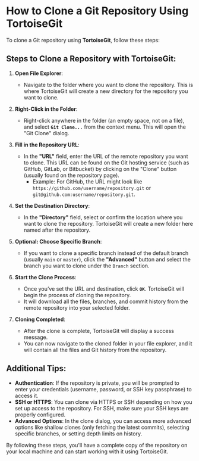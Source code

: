 
# How to Clone a Git Repository Using TortoiseGit

To clone a Git repository using **TortoiseGit**, follow these steps:

## Steps to Clone a Repository with TortoiseGit:

1. **Open File Explorer**:
   - Navigate to the folder where you want to clone the repository. This is where TortoiseGit will create a new directory for the repository you want to clone.

2. **Right-Click in the Folder**:
   - Right-click anywhere in the folder (an empty space, not on a file), and select **`Git Clone...`** from the context menu. This will open the "Git Clone" dialog.

3. **Fill in the Repository URL**:
   - In the **"URL"** field, enter the URL of the remote repository you want to clone. This URL can be found on the Git hosting service (such as GitHub, GitLab, or Bitbucket) by clicking on the "Clone" button (usually found on the repository page).
     - Example: For GitHub, the URL might look like `https://github.com/username/repository.git` or `git@github.com:username/repository.git`.

4. **Set the Destination Directory**:
   - In the **"Directory"** field, select or confirm the location where you want to clone the repository. TortoiseGit will create a new folder here named after the repository.
   
5. **Optional: Choose Specific Branch**:
   - If you want to clone a specific branch instead of the default branch (usually `main` or `master`), click the **"Advanced"** button and select the branch you want to clone under the `Branch` section.

6. **Start the Clone Process**:
   - Once you’ve set the URL and destination, click **`OK`**. TortoiseGit will begin the process of cloning the repository.
   - It will download all the files, branches, and commit history from the remote repository into your selected folder.

7. **Cloning Completed**:
   - After the clone is complete, TortoiseGit will display a success message.
   - You can now navigate to the cloned folder in your file explorer, and it will contain all the files and Git history from the repository.

## Additional Tips:
- **Authentication**: If the repository is private, you will be prompted to enter your credentials (username, password, or SSH key passphrase) to access it.
- **SSH or HTTPS**: You can clone via HTTPS or SSH depending on how you set up access to the repository. For SSH, make sure your SSH keys are properly configured.
- **Advanced Options**: In the clone dialog, you can access more advanced options like shallow clones (only fetching the latest commits), selecting specific branches, or setting depth limits on history.

By following these steps, you'll have a complete copy of the repository on your local machine and can start working with it using TortoiseGit.
